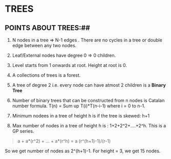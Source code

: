 # TREES #

## POINTS ABOUT TREES:##
1. N nodes in a tree => N-1 edges . There are no cycles in a tree or double edge between any two nodes.

2. Leaf/External nodes have degree 0 => 0 children.

3. Level starts from 1 onwards at root. Height at root is 0.

4. A collections of trees is a forest.

5. A tree of degree 2 i.e. every node can have atmost 2 children is a **Binary Tree**

6. Number of binary trees that can be constructed from n nodes is Catalan number formula. T(n) = Sum up T(i)*T(n-i-1) where
i = 0 to n-1.

7. Minimum nodees in a tree of height h is if the tree is skewed: h+1

8. Max number of nodes in a tree of height h is : 1+2+2^2+....+2^h. This is a GP series.

> a + a*(r^2) + ... + a*(r^h) = a (r^(h+1)-1)/(r-1)

So we get number of nodes as 2^(h+1)-1. For height = 3, we get 15 nodes. 